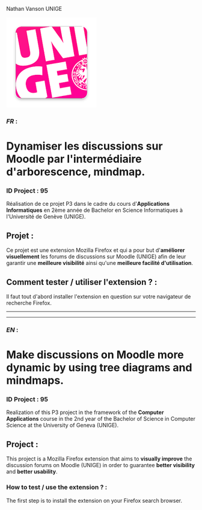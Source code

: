 Nathan Vanson UNIGE

![](icons/unige-240.png)

### _FR_ :

# Dynamiser les discussions sur Moodle par l'intermédiaire d'arborescence, mindmap.

### ID Project : 95

Réalisation de ce projet P3 dans le cadre du cours d'**Applications Informatiques** en 2ème année de Bachelor en Science Informatiques à l'Université de Genève (UNIGE).

## Projet :

Ce projet est une extension Mozilla Firefox et qui a pour but d'**améliorer visuellement** les forums de discussions sur Moodle (UNIGE) afin de leur garantir une **meilleure visibilité** ainsi qu'une **meilleure facilité d'utilisation**.

## Comment tester / utiliser l'extension ? :

Il faut tout d'abord installer l'extension en question sur votre navigateur de recherche Firefox.

---

---

### _EN_ :

# Make discussions on Moodle more dynamic by using tree diagrams and mindmaps.

### ID Project : 95

Realization of this P3 project in the framework of the **Computer Applications** course in the 2nd year of the Bachelor of Science in Computer Science at the University of Geneva (UNIGE).

## Project :

This project is a Mozilla Firefox extension that aims to **visually improve** the discussion forums on Moodle (UNIGE) in order to guarantee **better visibility** and **better usability**.

### How to test / use the extension ? :

The first step is to install the extension on your Firefox search browser.
